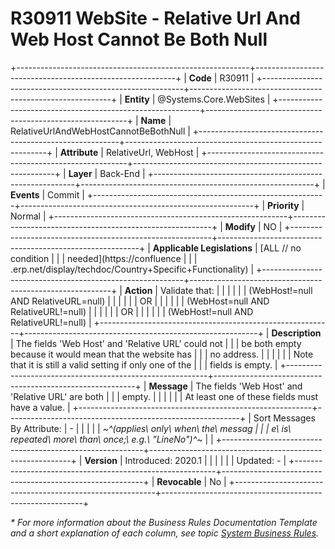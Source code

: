 ﻿---
erp.type: business-rule
erp.entity: Systems.Core.WebSites
---

# R30911 WebSite - Relative Url And Web Host Cannot Be Both Null
+----------------------------------------------------------+----------------------------------------------------------+
| **Code**                                                 | R30911                                                   |
+----------------------------------------------------------+----------------------------------------------------------+
| **Entity**                                               | @Systems.Core.WebSites                                   |
+----------------------------------------------------------+----------------------------------------------------------+
| **Name**                                                 | RelativeUrlAndWebHostCannotBeBothNull                    |
+----------------------------------------------------------+----------------------------------------------------------+
| **Attribute**                                            | RelativeUrl, WebHost                                     |
+----------------------------------------------------------+----------------------------------------------------------+
| **Layer**                                                | Back-End                                                 |
+----------------------------------------------------------+----------------------------------------------------------+
| **Events**                                               | Commit                                                   |
+----------------------------------------------------------+----------------------------------------------------------+
| **Priority**                                             | Normal                                                   |
+----------------------------------------------------------+----------------------------------------------------------+
| **Modify**                                               | NO                                                       |
+----------------------------------------------------------+----------------------------------------------------------+
| **Applicable Legislations**                              | [ALL // no condition                                     |
|                                                          | needed](https://confluence                               |
|                                                          | .erp.net/display/techdoc/Country+Specific+Functionality) |
+----------------------------------------------------------+----------------------------------------------------------+
| **Action**                                               | Validate that:                                           |
|                                                          |                                                          |
|                                                          | (WebHost!=null AND RelativeURL=null)                     |
|                                                          |                                                          |
|                                                          | OR                                                       |
|                                                          |                                                          |
|                                                          | (WebHost=null AND RelativeURL!=null)                     |
|                                                          |                                                          |
|                                                          | OR                                                       |
|                                                          |                                                          |
|                                                          | (WebHost!=null AND RelativeURL!=null)                    |
+----------------------------------------------------------+----------------------------------------------------------+
| **Description**                                          | The fields \'Web Host\' and \'Relative URL\' could not   |
|                                                          | be both empty because it would mean that the website has |
|                                                          | no address.                                              |
|                                                          |                                                          |
|                                                          | Note that it is still a valid setting if only one of the |
|                                                          | fields is empty.                                         |
+----------------------------------------------------------+----------------------------------------------------------+
| **Message**                                              | The fields \'Web Host\' and \'Relative URL\' are both    |
|                                                          | empty.                                                   |
|                                                          |                                                          |
|                                                          | At least one of these fields must have a value.          |
+----------------------------------------------------------+----------------------------------------------------------+
| Sort Messages By Attribute:                              | \-                                                       |
|                                                          |                                                          |
| *~^(applies\ only\ when\ the\ messag                     |                                                          |
| e\ is\ repeated\ more\ than\ once;\ e.g.\ \"LineNo\")^~* |                                                          |
+----------------------------------------------------------+----------------------------------------------------------+
| **Version**                                              | Introduced: 2020.1                                       |
|                                                          |                                                          |
|                                                          | Updated: -                                               |
+----------------------------------------------------------+----------------------------------------------------------+
| **Revocable**                                            | No                                                       |
+----------------------------------------------------------+----------------------------------------------------------+

*\* For more information about the Business Rules Documentation Template and a short explanation of each column, see
topic [System Business Rules](../templates/template-description-system-business-rules.md).*

